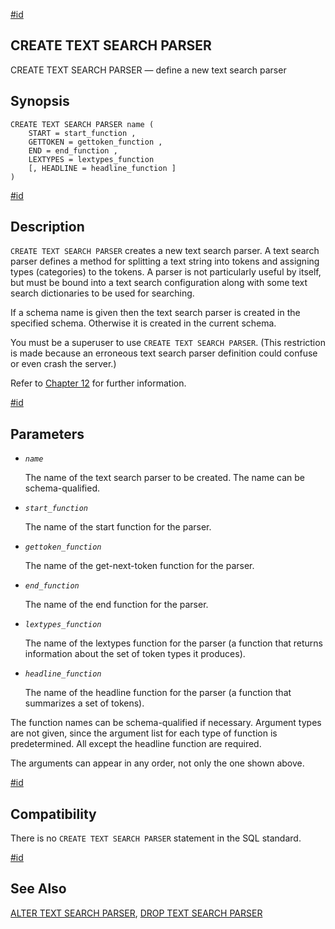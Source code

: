 [#id](#SQL-CREATETSPARSER)

## CREATE TEXT SEARCH PARSER

CREATE TEXT SEARCH PARSER — define a new text search parser

## Synopsis

```
CREATE TEXT SEARCH PARSER name (
    START = start_function ,
    GETTOKEN = gettoken_function ,
    END = end_function ,
    LEXTYPES = lextypes_function
    [, HEADLINE = headline_function ]
)
```

[#id](#id-1.9.3.90.5)

## Description

`CREATE TEXT SEARCH PARSER` creates a new text search parser. A text search parser defines a method for splitting a text string into tokens and assigning types (categories) to the tokens. A parser is not particularly useful by itself, but must be bound into a text search configuration along with some text search dictionaries to be used for searching.

If a schema name is given then the text search parser is created in the specified schema. Otherwise it is created in the current schema.

You must be a superuser to use `CREATE TEXT SEARCH PARSER`. (This restriction is made because an erroneous text search parser definition could confuse or even crash the server.)

Refer to [Chapter 12](textsearch) for further information.

[#id](#id-1.9.3.90.6)

## Parameters

* *`name`*

  The name of the text search parser to be created. The name can be schema-qualified.

* *`start_function`*

  The name of the start function for the parser.

* *`gettoken_function`*

  The name of the get-next-token function for the parser.

* *`end_function`*

  The name of the end function for the parser.

* *`lextypes_function`*

  The name of the lextypes function for the parser (a function that returns information about the set of token types it produces).

* *`headline_function`*

  The name of the headline function for the parser (a function that summarizes a set of tokens).

The function names can be schema-qualified if necessary. Argument types are not given, since the argument list for each type of function is predetermined. All except the headline function are required.

The arguments can appear in any order, not only the one shown above.

[#id](#id-1.9.3.90.7)

## Compatibility

There is no `CREATE TEXT SEARCH PARSER` statement in the SQL standard.

[#id](#id-1.9.3.90.8)

## See Also

[ALTER TEXT SEARCH PARSER](sql-altertsparser), [DROP TEXT SEARCH PARSER](sql-droptsparser)